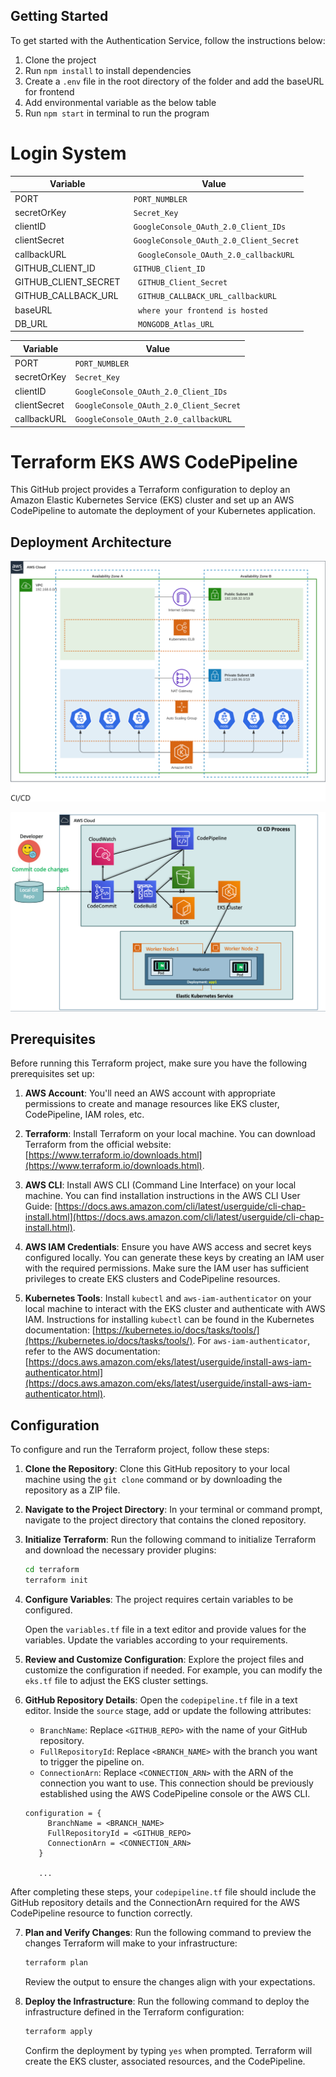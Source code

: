  ## Getting Started

To get started with the Authentication Service, follow the instructions below:

1. Clone the project
2. Run `npm install` to install dependencies
3. Create a `.env` file in the root directory of the folder and add the baseURL for frontend
4. Add environmental variable as the below table
5. Run `npm start` in terminal to run the program

# Login System

| Variable             | Value                                    |
| -------------------- | ---------------------------------------- |
| PORT                 | ` PORT_NUMBLER`                          |
| secretOrKey          | ` Secret_Key`                            |
| clientID             | ` GoogleConsole_OAuth_2.0_Client_IDs`    |
| clientSecret         | ` GoogleConsole_OAuth_2.0_Client_Secret` |
| callbackURL          | `  GoogleConsole_OAuth_2.0_callbackURL`  |
| GITHUB_CLIENT_ID     | ` GITHUB_Client_ID`                      |
| GITHUB_CLIENT_SECRET | `  GITHUB_Client_Secret`                 |
| GITHUB_CALLBACK_URL  | `  GITHUB_CALLBACK_URL_callbackURL`      |
| baseURL              | `  where your frontend is hosted`        |
| DB_URL               | `  MONGODB_Atlas_URL`                    |


| Variable     | Value                                    |
| ------------ | ---------------------------------------- |
| PORT         | `PORT_NUMBLER`                          |
| secretOrKey  | `Secret_Key`                            |
| clientID     | `GoogleConsole_OAuth_2.0_Client_IDs`    |
| clientSecret | `GoogleConsole_OAuth_2.0_Client_Secret` |
| callbackURL  | `GoogleConsole_OAuth_2.0_callbackURL`  |

# Terraform EKS AWS CodePipeline

This GitHub project provides a Terraform configuration to deploy an Amazon Elastic Kubernetes Service (EKS) cluster and set up an AWS CodePipeline to automate the deployment of your Kubernetes application.

## Deployment Architecture

![](images/EKS-arhitecture.png)

![](images/EKS-CodePipeline.png)
## Prerequisites

Before running this Terraform project, make sure you have the following prerequisites set up:

1. **AWS Account**: You'll need an AWS account with appropriate permissions to create and manage resources like EKS cluster, CodePipeline, IAM roles, etc.

2. **Terraform**: Install Terraform on your local machine. You can download Terraform from the official website: [https://www.terraform.io/downloads.html](https://www.terraform.io/downloads.html).

3. **AWS CLI**: Install AWS CLI (Command Line Interface) on your local machine. You can find installation instructions in the AWS CLI User Guide: [https://docs.aws.amazon.com/cli/latest/userguide/cli-chap-install.html](https://docs.aws.amazon.com/cli/latest/userguide/cli-chap-install.html).

4. **AWS IAM Credentials**: Ensure you have AWS access and secret keys configured locally. You can generate these keys by creating an IAM user with the required permissions. Make sure the IAM user has sufficient privileges to create EKS clusters and CodePipeline resources.

5. **Kubernetes Tools**: Install `kubectl` and `aws-iam-authenticator` on your local machine to interact with the EKS cluster and authenticate with AWS IAM. Instructions for installing `kubectl` can be found in the Kubernetes documentation: [https://kubernetes.io/docs/tasks/tools/](https://kubernetes.io/docs/tasks/tools/). For `aws-iam-authenticator`, refer to the AWS documentation: [https://docs.aws.amazon.com/eks/latest/userguide/install-aws-iam-authenticator.html](https://docs.aws.amazon.com/eks/latest/userguide/install-aws-iam-authenticator.html).

## Configuration

To configure and run the Terraform project, follow these steps:

1. **Clone the Repository**: Clone this GitHub repository to your local machine using the `git clone` command or by downloading the repository as a ZIP file.

2. **Navigate to the Project Directory**: In your terminal or command prompt, navigate to the project directory that contains the cloned repository.

3. **Initialize Terraform**: Run the following command to initialize Terraform and download the necessary provider plugins:

   ```bash
   cd terraform
   terraform init
   ```

4. **Configure Variables**: The project requires certain variables to be configured. 

   Open the `variables.tf` file in a text editor and provide values for the variables. Update the variables according to your requirements.

5. **Review and Customize Configuration**: Explore the project files and customize the configuration if needed. For example, you can modify the `eks.tf` file to adjust the EKS cluster settings.

6. **GitHub Repository Details**: Open the `codepipeline.tf` file in a text editor. Inside the `source` stage, add or update the following attributes:

   - `BranchName`: Replace `<GITHUB_REPO>` with the name of your GitHub repository.
   - `FullRepositoryId`: Replace `<BRANCH_NAME>` with the branch you want to trigger the pipeline on.
   - `ConnectionArn`: Replace `<CONNECTION_ARN>` with the ARN of the connection you want to use. This connection should be previously established using the AWS CodePipeline console or the AWS CLI.

   ```hcl
   configuration = {
        BranchName = <BRANCH_NAME>
        FullRepositoryId = <GITHUB_REPO>
        ConnectionArn = <CONNECTION_ARN>
      }
      
      ...
   ```   
After completing these steps, your `codepipeline.tf` file should include the GitHub repository details and the ConnectionArn required for the AWS CodePipeline resource to function correctly.


7. **Plan and Verify Changes**: Run the following command to preview the changes Terraform will make to your infrastructure:

   ```bash
   terraform plan
   ```

   Review the output to ensure the changes align with your expectations.

8. **Deploy the Infrastructure**: Run the following command to deploy the infrastructure defined in the Terraform configuration:

   ```bash
   terraform apply
   ``` 

   Confirm the deployment by typing `yes` when prompted. Terraform will create the EKS cluster, associated resources, and the CodePipeline. 
